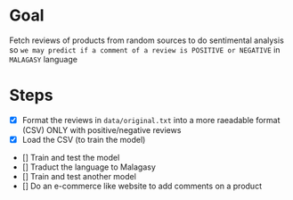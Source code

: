 # Goal
Fetch reviews of products from random sources to do sentimental analysis so `we may predict if a comment of a review is POSITIVE or NEGATIVE` in `MALAGASY` language

# Steps
- [x] Format the reviews in `data/original.txt` into a more raeadable format (CSV) ONLY with positive/negative reviews
- [x] Load the CSV (to train the model)
- [] Train and test the model
- [] Traduct the language to Malagasy
- [] Train and test another model
- [] Do an e-commerce like website to add comments on a product